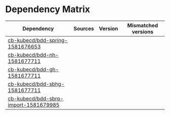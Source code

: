 # Dependency Matrix

Dependency | Sources | Version | Mismatched versions
---------- | ------- | ------- | -------------------
[cb-kubecd/bdd-spring-1581676653](https://github.com/cb-kubecd/bdd-spring-1581676653.git) |  | []() | 
[cb-kubecd/bdd-nh-1581677711](https://github.com/cb-kubecd/bdd-nh-1581677711.git) |  | []() | 
[cb-kubecd/bdd-gh-1581677711](https://github.com/cb-kubecd/bdd-gh-1581677711.git) |  | []() | 
[cb-kubecd/bdd-sbhg-1581677711](https://github.com/cb-kubecd/bdd-sbhg-1581677711.git) |  | []() | 
[cb-kubecd/bdd-sbrp-import-1581679985](https://github.com/cb-kubecd/bdd-sbrp-import-1581679985.git) |  | []() | 
